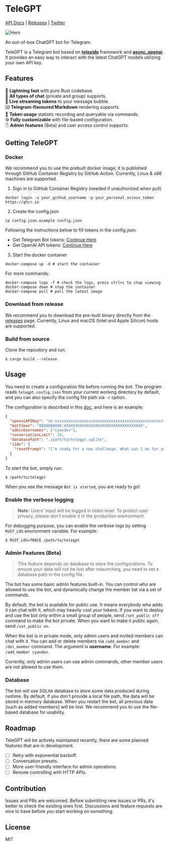 # TeleGPT

[API Docs](https://icystudio.github.io/TeleGPT/telegpt_core) | [Releases](https://github.com/IcyStudio/TeleGPT/releases) | [Twitter](https://twitter.com/unixzii)

![Hero](./artworks/hero.png)

An out-of-box ChatGPT bot for Telegram.

TeleGPT is a Telegram bot based on [**teloxide**](https://github.com/teloxide/teloxide) framework and [**async_openai**](https://github.com/64bit/async-openai). It provides an easy way to interact with the latest ChatGPT models utilizing your own API key.

## Features

🦀 **Lightning fast** with pure Rust codebase.  
📢 **All types of chat** (private and group) supports.  
🚀 **Live streaming tokens** to your message bubble.  
⌨️ **Telegram-flavoured Markdown** rendering supports.  
💸 **Token usage** statistic recording and queryable via commands.  
⚙️ **Fully customizable** with file-based configuration.  
✋ **Admin features** (Beta) and user access control supports.

## Getting TeleGPT

### Docker

We recommend you to use the prebuilt docker image, it is published through GitHub Container Registry by GitHub Action. Currently, Linux & x86 machines are supported.

1. Sign in to GitHub Container Registry (needed if unauthorized when pull)

```shell
docker login -u your_github_username -p your_personal_access_token https://ghcr.io
```

2. Create the config.json

```shell
cp config.json.example config.json
```

Following the instructions below to fill tokens in the config.json.

- Get Telegram Bot tokens: [Continue Here](https://core.telegram.org/bots/tutorial)
- Get OpenAI API tokens: [Continue Here](https://platform.openai.com/account/api-keys)

3. Start the docker container

```shell
docker-compose up -d # start the container
```

For more commands:

```shell
docker-compose logs -f # check the logs, press ctrl+c to stop viewing
docker-compose down # stop the container
docker-compose pull # pull the latest image
```

### Download from release

We recommend you to download the pre-built binary directly from the [releases](https://github.com/IcyStudio/TeleGPT/releases) page. Currently, Linux and macOS (Intel and Apple Silicon) hosts are supported.

### Build from source

Clone the repository and run:

```shell
$ cargo build --release
```

## Usage

You need to create a configuration file before running the bot. The program reads `telegpt.config.json` from your current working directory by default, and you can also specify the config file path via `-c` option.

The configuration is described in this [doc](https://icystudio.github.io/TeleGPT/telegpt_core/config/), and here is an example:

```json
{
  "openaiAPIKey": "sk-xxxxxxxxxxxxxxxxxxxxxxxxxxxxxxxxxxxxxxxxxxxxxxxx",
  "botToken": "8888888888:XXXXXXXXXXXXXXXXXXXXXXXXXXXXXXXXXXX",
  "adminUsernames": ["cyandev"],
  "conversationLimit": 30,
  "databasePath": "./path/to/telegpt.sqlite",
  "i18n": {
    "resetPrompt": "I’m ready for a new challenge. What can I do for you now?"
  }
}
```

To start the bot, simply run:

```shell
$ /path/to/telegpt
```

When you see the message `Bot is started`, you are ready to go!

### Enable the verbose logging

> **Note:** Users' input will be logged in `DEBUG` level. To protect user privacy, please don't enable it in the production environment.

For debugging purpose, you can enable the verbose logs by setting `RUST_LOG` environment variable. For example:

```shell
$ RUST_LOG=TRACE /path/to/telegpt
```

### Admin Features (Beta)

> This feature depends on database to store the configurations. To ensure your data will not be lost after relaunching, you need to set a database path in the config file.

The bot has some basic admin features built-in. You can control who are allowed to use the bot, and dynamically change the member list via a set of commands.

By default, the bot is available for public use. It means everybody who adds it can chat with it, which may heavily cost your tokens. If you want to deploy and use the bot only within a small group of people, send `/set_public off` command to make the bot private. When you want to make it public again, send `/set_public on`.

When the bot is in private mode, only admin users and invited members can chat with it. You can add or delete members via `/add_member` and `/del_member` command. The argument is **username**. For example: `/add_member cyandev`.

Currently, only admin users can use admin commands, other member users are not allowed to use them.

### Database

The bot will use SQLite database to store some data produced during runtime. By default, if you don't provide a local file path, the data will be stored in memory database. When you restart the bot, all previous data (such as added members) will be lost. We recommend you to use the file-based database for usability.

## Roadmap

TeleGPT will be actively maintained recently, there are some planned features that are in development.

- [ ] Retry with exponential backoff.
- [ ] Conversation presets.
- [ ] More user-friendly interface for admin operations.
- [ ] Remote controlling with HTTP APIs.

## Contribution

Issues and PRs are welcomed. Before submitting new issues or PRs, it's better to check the existing ones first. Discussions and feature requests are nice to have before you start working on something.

## License

MIT
